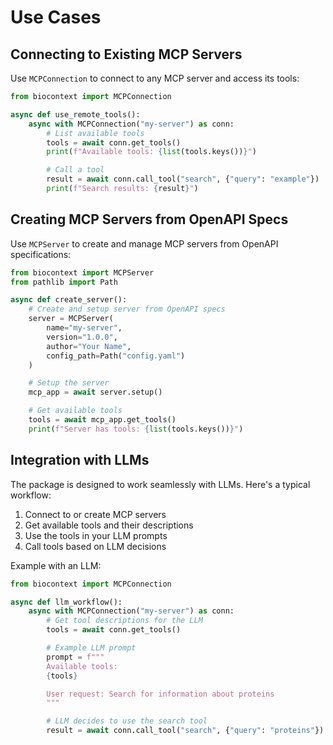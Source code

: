 # Use Cases

## Connecting to Existing MCP Servers

Use `MCPConnection` to connect to any MCP server and access its tools:

```python
from biocontext import MCPConnection

async def use_remote_tools():
    async with MCPConnection("my-server") as conn:
        # List available tools
        tools = await conn.get_tools()
        print(f"Available tools: {list(tools.keys())}")

        # Call a tool
        result = await conn.call_tool("search", {"query": "example"})
        print(f"Search results: {result}")
```

## Creating MCP Servers from OpenAPI Specs

Use `MCPServer` to create and manage MCP servers from OpenAPI specifications:

```python
from biocontext import MCPServer
from pathlib import Path

async def create_server():
    # Create and setup server from OpenAPI specs
    server = MCPServer(
        name="my-server",
        version="1.0.0",
        author="Your Name",
        config_path=Path("config.yaml")
    )

    # Setup the server
    mcp_app = await server.setup()

    # Get available tools
    tools = await mcp_app.get_tools()
    print(f"Server has tools: {list(tools.keys())}")
```

## Integration with LLMs

The package is designed to work seamlessly with LLMs. Here's a typical workflow:

1. Connect to or create MCP servers
2. Get available tools and their descriptions
3. Use the tools in your LLM prompts
4. Call tools based on LLM decisions

Example with an LLM:

```python
from biocontext import MCPConnection

async def llm_workflow():
    async with MCPConnection("my-server") as conn:
        # Get tool descriptions for the LLM
        tools = await conn.get_tools()

        # Example LLM prompt
        prompt = f"""
        Available tools:
        {tools}

        User request: Search for information about proteins
        """

        # LLM decides to use the search tool
        result = await conn.call_tool("search", {"query": "proteins"})
```
